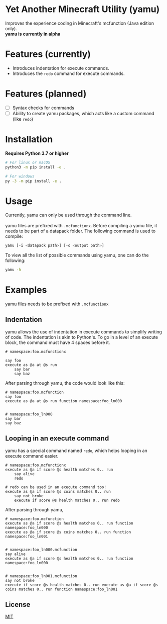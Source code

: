 # Yet Another Minecraft Utility (yamu)
Improves the experience coding in Minecraft's mcfunction (Java edition only).<br>
**yamu is currently in alpha**

# Features (currently)
- Introduces indentation for execute commands.
- Introduces the `redo` command for execute commands.

# Features (planned)
- [ ] Syntax checks for commands
- [ ] Ability to create yamu packages, which acts like a custom command (like `redo`)

# Installation
**Requires Python 3.7 or higher**
```sh
# For linux or macOS
python3 -m pip install -e .

# For windows
py -3 -m pip install -e .
```

# Usage
Currently, yamu can only be used through the command line.<br><br>
yamu files are prefixed with `.mcfunctionx`. Before compiling a yamu file, it needs to be part of a datapack folder. The following command is used to compile:
```sh
yamu [-i <datapack path>] [-o <output path>]
```
To view all the list of possible commands using yamu, one can do the following:
```sh
yamu -h 
```

# Examples
yamu files needs to be prefixed with `.mcfunctionx`<br>
## Indentation
yamu allows the use of indentation in execute commands to simplify writing of code. The indentation is akin to Python's. To go in a level of an execute block, the command must have 4 spaces before it.
```mcfunction
# namespace:foo.mcfunctionx

say foo
execute as @a at @s run
    say bar
    say baz
```
After parsing through yamu, the code would look like this:
```mcfunction
# namespace:foo.mcfunction
say foo
execute as @a at @s run function namespace:foo_ln000


# namespace:foo_ln000
say bar
say baz
```

## Looping in an execute command
yamu has a special command named `redo`, which helps looping in an execute command easier.
```mcfunction
# namespace:foo.mcfunctionx
execute as @a if score @s health matches 0.. run
    say alive
    redo

# redo can be used in an execute command too!
execute as @a if score @s coins matches 0.. run
    say not broke
    execute if score @s health matches 0.. run redo
```

After parsing through yamu,
```mcfunction
# namespace:foo.mcfunction
execute as @a if score @s health matches 0.. run function namespace:foo_ln000
execute as @a if score @s coins matches 0.. run function namespace:foo_ln001


# namespace:foo_ln000.mcfunction
say alive
execute as @a if score @s health matches 0.. run function namespace:foo_ln000


# namespace:foo_ln001.mcfunction
say not broke
execute if score @s health matches 0.. run execute as @a if score @s coins matches 0.. run function namespace:foo_ln001
```
## License
[MIT](https://github.com/thelennylord/yamu/blob/master/LICENSE)